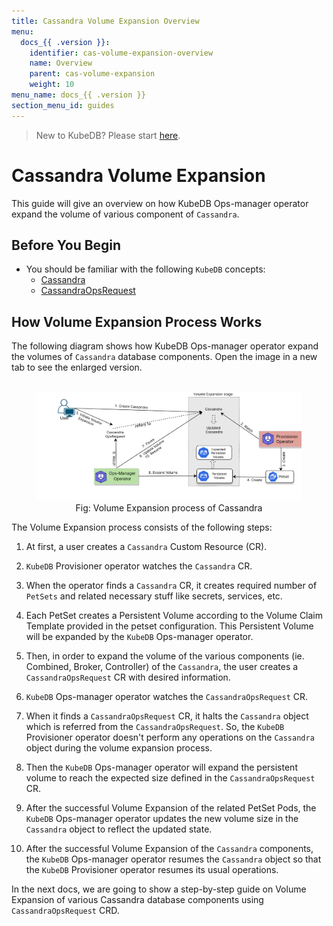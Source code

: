 ```yaml
---
title: Cassandra Volume Expansion Overview
menu:
  docs_{{ .version }}:
    identifier: cas-volume-expansion-overview
    name: Overview
    parent: cas-volume-expansion
    weight: 10
menu_name: docs_{{ .version }}
section_menu_id: guides
---
```


> New to KubeDB? Please start [here](/docs/README.md).

# Cassandra Volume Expansion

This guide will give an overview on how KubeDB Ops-manager operator expand the volume of various component of `Cassandra`.

## Before You Begin

- You should be familiar with the following `KubeDB` concepts:
    - [Cassandra](/docs/guides/cassandra/concepts/cassandra.md)
    - [CassandraOpsRequest](/docs/guides/cassandra/concepts/cassandraopsrequest.md)

## How Volume Expansion Process Works

The following diagram shows how KubeDB Ops-manager operator expand the volumes of `Cassandra` database components. Open the image in a new tab to see the enlarged version.

<figure align="center">
  <img alt="Volume Expansion process of Cassandra" src="/docs/images/day-2-operation/cassandra/volumeExpansion.svg">
<figcaption align="center">Fig: Volume Expansion process of Cassandra</figcaption>
</figure>

The Volume Expansion process consists of the following steps:

1. At first, a user creates a `Cassandra` Custom Resource (CR).

2. `KubeDB` Provisioner  operator watches the `Cassandra` CR.

3. When the operator finds a `Cassandra` CR, it creates required number of `PetSets` and related necessary stuff like secrets, services, etc.

4. Each PetSet creates a Persistent Volume according to the Volume Claim Template provided in the petset configuration. This Persistent Volume will be expanded by the `KubeDB` Ops-manager operator.

5. Then, in order to expand the volume of the various components (ie. Combined, Broker, Controller) of the `Cassandra`, the user creates a `CassandraOpsRequest` CR with desired information.

6. `KubeDB` Ops-manager operator watches the `CassandraOpsRequest` CR.

7. When it finds a `CassandraOpsRequest` CR, it halts the `Cassandra` object which is referred from the `CassandraOpsRequest`. So, the `KubeDB` Provisioner  operator doesn't perform any operations on the `Cassandra` object during the volume expansion process.

8. Then the `KubeDB` Ops-manager operator will expand the persistent volume to reach the expected size defined in the `CassandraOpsRequest` CR.

9. After the successful Volume Expansion of the related PetSet Pods, the `KubeDB` Ops-manager operator updates the new volume size in the `Cassandra` object to reflect the updated state.

10. After the successful Volume Expansion of the `Cassandra` components, the `KubeDB` Ops-manager operator resumes the `Cassandra` object so that the `KubeDB` Provisioner  operator resumes its usual operations.

In the next docs, we are going to show a step-by-step guide on Volume Expansion of various Cassandra database components using `CassandraOpsRequest` CRD.
